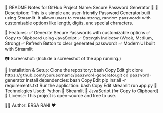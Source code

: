 📜 README Notes for GitHub
Project Name: Secure Password Generator 🔐
📝 Description:
This is a simple and user-friendly Password Generator built using Streamlit. It allows users to create strong, random passwords with customizable options like length, digits, and special characters.

🚀 Features:
✅ Generate Secure Passwords with customizable options
✅ Copy to Clipboard using JavaScript
✅ Strength Indicator (Weak, Medium, Strong)
✅ Refresh Button to clear generated passwords
✅ Modern UI built with Streamlit

📷 Screenshot:
(Include a screenshot of the app running.)

📌 Installation & Setup:
Clone the repository:
bash
Copy
Edit
git clone https://github.com/yourusername/password-generator.git
cd password-generator
Install dependencies:
bash
Copy
Edit
pip install -r requirements.txt
Run the application:
bash
Copy
Edit
streamlit run app.py
🔧 Technologies Used:
Python 🐍
Streamlit 🎨
JavaScript (for Copy to Clipboard)
📜 License:
This project is open-source and free to use.

👨‍💻 Author:
 ERSA RANI   ❤️

